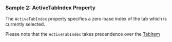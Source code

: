 ### Sample 2: ActiveTabIndex Property

The `ActiveTabIndex` property specifies a zero-base index of the tab which is currently selected.

Please note that the `ActiveTabIndex` takes precendence over the [TabItem](/docs/controls/bootstrap/)  